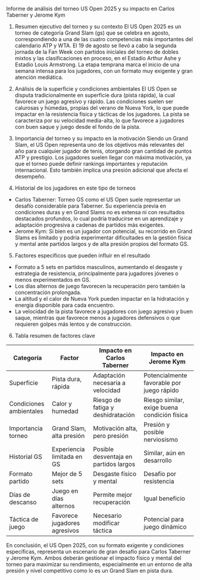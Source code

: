 Informe de análisis del torneo US Open 2025 y su impacto en Carlos Taberner y Jerome Kym

1. Resumen ejecutivo del torneo y su contexto
El US Open 2025 es un torneo de categoría Grand Slam (gs) que se celebra en agosto, correspondiendo a una de las cuatro competencias más importantes del calendario ATP y WTA. El 19 de agosto se llevó a cabo la segunda jornada de la Fan Week con partidos iniciales del torneo de dobles mixtos y las clasificaciones en proceso, en el Estadio Arthur Ashe y Estadio Louis Armstrong. La etapa temprana marca el inicio de una semana intensa para los jugadores, con un formato muy exigente y gran atención mediática.

2. Análisis de la superficie y condiciones ambientales
El US Open se disputa tradicionalmente en superficie dura (pista rápida), la cual favorece un juego agresivo y rápido. Las condiciones suelen ser calurosas y húmedas, propias del verano de Nueva York, lo que puede impactar en la resistencia física y tácticas de los jugadores. La pista se caracteriza por su velocidad media-alta, lo que favorece a jugadores con buen saque y juego desde el fondo de la pista.

3. Importancia del torneo y su impacto en la motivación
Siendo un Grand Slam, el US Open representa uno de los objetivos más relevantes del año para cualquier jugador de tenis, otorgando gran cantidad de puntos ATP y prestigio. Los jugadores suelen llegar con máxima motivación, ya que el torneo puede definir rankings importantes y reputación internacional. Esto también implica una presión adicional que afecta el desempeño.

4. Historial de los jugadores en este tipo de torneos
- Carlos Taberner: Torneo GS como el US Open suele representar un desafío considerable para Taberner. Su experiencia previa en condiciones duras y en Grand Slams no es extensa ni con resultados destacados profundos, lo cual podría traducirse en un aprendizaje y adaptación progresiva a cadenas de partidos más exigentes.
- Jerome Kym: Si bien es un jugador con potencial, su recorrido en Grand Slams es limitado y podría experimentar dificultades en la gestión física y mental ante partidos largos y de alta presión propios del formato GS.

5. Factores específicos que pueden influir en el resultado
- Formato a 5 sets en partidos masculinos, aumentando el desgaste y estrategia de resistencia, principalmente para jugadores jóvenes o menos experimentados en GS.
- Los días alternos de juego favorecen la recuperación pero también la concentración prolongada.
- La altitud y el calor de Nueva York pueden impactar en la hidratación y energía disponible para cada encuentro.
- La velocidad de la pista favorece a jugadores con juego agresivo y buen saque, mientras que favorece menos a jugadores defensivos o que requieren golpes más lentos y de construcción.

6. Tabla resumen de factores clave

| Categoría             | Factor                             | Impacto en Carlos Taberner        | Impacto en Jerome Kym              |
|-----------------------|-----------------------------------|----------------------------------|-----------------------------------|
| Superficie            | Pista dura, rápida                 | Adaptación necesaria a velocidad | Potencialmente favorable por juego rápido |
| Condiciones ambientales| Calor y humedad                   | Riesgo de fatiga y deshidratación| Riesgo similar, exige buena condición física |
| Importancia torneo     | Grand Slam, alta presión           | Motivación alta, pero presión    | Presión y posible nerviosismo      |
| Historial GS          | Experiencia limitada en GS         | Posible desventaja en partidos largos | Similar, aún en desarrollo         |
| Formato partido       | Mejor de 5 sets                    | Desgaste físico y mental          | Desafío por resistencia            |
| Días de descanso      | Juego en días alternos             | Permite mejor recuperación       | Igual beneficio                   |
| Táctica de juego      | Favorece jugadores agresivos       | Necesario modificar táctica        | Potencial para juego dinámico      |

En conclusión, el US Open 2025, con su formato exigente y condiciones específicas, representa un escenario de gran desafío para Carlos Taberner y Jerome Kym. Ambos deberán gestionar el impacto físico y mental del torneo para maximizar su rendimiento, especialmente en un entorno de alta presión y nivel competitivo como lo es un Grand Slam en pista dura.